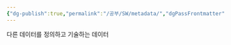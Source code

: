 ```yaml
---
{"dg-publish":true,"permalink":"/공부/SW/metadata/","dgPassFrontmatter":true}
---
```



다른 데이터를 정의하고 기술하는 데이터